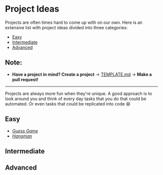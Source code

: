 # Project Ideas

Projects are often times hard to come up with on our own. Here is an extensive list with project ideas
divided into three categories:
* [Easy](#easy)
* [Intermediate](#intermediate)
* [Advanced](#advanced)

## Note:
* **Have a project in mind? Create a project** -> [TEMPLATE.md](https://github.com/RafaelBroseghini/CommuniPy/blob/master/Project%20Ideas/TEMPLATE.md) -> **Make a pull request!**
---
Projects are always more fun when they're unique. A good approach is to look around you and think
of every day tasks that you do that could be automated. Or even tasks that could be replicated into code :smile: 

## Easy
* *[Guess Game](https://github.com/RafaelBroseghini/CommuniPy/tree/master/Project%20Ideas/Guess%20Game)*
* *[Hangman](https://github.com/RafaelBroseghini/CommuniPy/tree/master/Project%20Ideas/Hangman)*


## Intermediate

## Advanced
